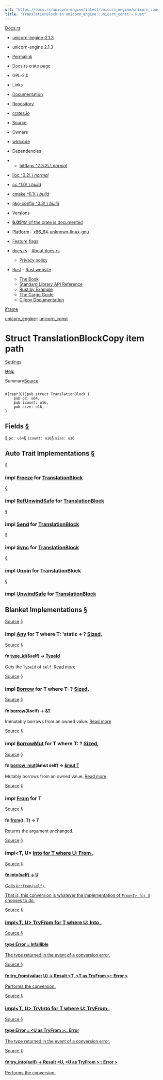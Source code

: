 ```yaml
---
url: "https://docs.rs/unicorn-engine/latest/unicorn_engine/unicorn_const/struct.TranslationBlock.html"
title: "TranslationBlock in unicorn_engine::unicorn_const - Rust"
---
```


[Docs.rs](https://docs.rs/)

- [unicorn-engine-2.1.3](https://docs.rs/unicorn-engine/latest/unicorn_engine/unicorn_const/struct.TranslationBlock.html# "Rust bindings for the Unicorn emulator with utility functions")


- unicorn-engine 2.1.3

- [Permalink](https://docs.rs/unicorn-engine/2.1.3/unicorn_engine/unicorn_const/struct.TranslationBlock.html "Get a link to this specific version")
- [Docs.rs crate page](https://docs.rs/crate/unicorn-engine/latest "See unicorn-engine in docs.rs")
- GPL-2.0

- Links
- [Documentation](https://github.com/unicorn-engine/unicorn/wiki "Canonical documentation")
- [Repository](https://github.com/unicorn-engine/unicorn)
- [crates.io](https://crates.io/crates/unicorn-engine "See unicorn-engine in crates.io")
- [Source](https://docs.rs/crate/unicorn-engine/latest/source/ "Browse source of unicorn-engine-2.1.3")

- Owners
- [wtdcode](https://crates.io/users/wtdcode)

- Dependencies
- - [bitflags ^2.3.3\\
     \\
     _normal_](https://docs.rs/bitflags/^2.3.3)
- [libc ^0.2\\
\\
_normal_](https://docs.rs/libc/^0.2)
- [cc ^1.0\\
\\
_build_](https://docs.rs/cc/^1.0)
- [cmake ^0.1\\
\\
_build_](https://docs.rs/cmake/^0.1)
- [pkg-config ^0.3\\
\\
_build_](https://docs.rs/pkg-config/^0.3)

- Versions

- [**6.05%**\\
of the crate is documented](https://docs.rs/crate/unicorn-engine/latest)

- [Platform](https://docs.rs/unicorn-engine/latest/unicorn_engine/unicorn_const/struct.TranslationBlock.html#)  - [x86\_64-unknown-linux-gnu](https://docs.rs/crate/unicorn-engine/latest/target-redirect/x86_64-unknown-linux-gnu/unicorn_engine/unicorn_const/struct.TranslationBlock.html)
- [Feature flags](https://docs.rs/crate/unicorn-engine/latest/features "Browse available feature flags of unicorn-engine-2.1.3")

- [docs.rs](https://docs.rs/unicorn-engine/latest/unicorn_engine/unicorn_const/struct.TranslationBlock.html#)  - [About docs.rs](https://docs.rs/about)
  - [Privacy policy](https://foundation.rust-lang.org/policies/privacy-policy/#docs.rs)

- [Rust](https://docs.rs/unicorn-engine/latest/unicorn_engine/unicorn_const/struct.TranslationBlock.html#)  - [Rust website](https://www.rust-lang.org/)
  - [The Book](https://doc.rust-lang.org/book/)
  - [Standard Library API Reference](https://doc.rust-lang.org/std/)
  - [Rust by Example](https://doc.rust-lang.org/rust-by-example/)
  - [The Cargo Guide](https://doc.rust-lang.org/cargo/guide/)
  - [Clippy Documentation](https://doc.rust-lang.org/nightly/clippy)

[iframe](/-/storage-change-detection.html)

[unicorn\_engine](https://docs.rs/unicorn-engine/latest/unicorn_engine/index.html):: [unicorn\_const](https://docs.rs/unicorn-engine/latest/unicorn_engine/unicorn_const/index.html)

# Struct TranslationBlockCopy item path

[Settings](https://docs.rs/unicorn-engine/latest/settings.html)

[Help](https://docs.rs/unicorn-engine/latest/help.html)

Summary[Source](https://docs.rs/unicorn-engine/latest/src/unicorn_engine/unicorn_const.rs.html#238-242)

```

#[repr(C)]pub struct TranslationBlock {
    pub pc: u64,
    pub icount: u16,
    pub size: u16,
}
```

## Fields [§](https://docs.rs/unicorn-engine/latest/unicorn_engine/unicorn_const/struct.TranslationBlock.html\#fields)

[§](https://docs.rs/unicorn-engine/latest/unicorn_engine/unicorn_const/struct.TranslationBlock.html#structfield.pc) `pc: u64`[§](https://docs.rs/unicorn-engine/latest/unicorn_engine/unicorn_const/struct.TranslationBlock.html#structfield.icount) `icount: u16`[§](https://docs.rs/unicorn-engine/latest/unicorn_engine/unicorn_const/struct.TranslationBlock.html#structfield.size) `size: u16`

## Auto Trait Implementations [§](https://docs.rs/unicorn-engine/latest/unicorn_engine/unicorn_const/struct.TranslationBlock.html\#synthetic-implementations)

[§](https://docs.rs/unicorn-engine/latest/unicorn_engine/unicorn_const/struct.TranslationBlock.html#impl-Freeze-for-TranslationBlock)

### impl [Freeze](https://doc.rust-lang.org/nightly/core/marker/trait.Freeze.html "trait core::marker::Freeze") for [TranslationBlock](https://docs.rs/unicorn-engine/latest/unicorn_engine/unicorn_const/struct.TranslationBlock.html "struct unicorn_engine::unicorn_const::TranslationBlock")

[§](https://docs.rs/unicorn-engine/latest/unicorn_engine/unicorn_const/struct.TranslationBlock.html#impl-RefUnwindSafe-for-TranslationBlock)

### impl [RefUnwindSafe](https://doc.rust-lang.org/nightly/core/panic/unwind_safe/trait.RefUnwindSafe.html "trait core::panic::unwind_safe::RefUnwindSafe") for [TranslationBlock](https://docs.rs/unicorn-engine/latest/unicorn_engine/unicorn_const/struct.TranslationBlock.html "struct unicorn_engine::unicorn_const::TranslationBlock")

[§](https://docs.rs/unicorn-engine/latest/unicorn_engine/unicorn_const/struct.TranslationBlock.html#impl-Send-for-TranslationBlock)

### impl [Send](https://doc.rust-lang.org/nightly/core/marker/trait.Send.html "trait core::marker::Send") for [TranslationBlock](https://docs.rs/unicorn-engine/latest/unicorn_engine/unicorn_const/struct.TranslationBlock.html "struct unicorn_engine::unicorn_const::TranslationBlock")

[§](https://docs.rs/unicorn-engine/latest/unicorn_engine/unicorn_const/struct.TranslationBlock.html#impl-Sync-for-TranslationBlock)

### impl [Sync](https://doc.rust-lang.org/nightly/core/marker/trait.Sync.html "trait core::marker::Sync") for [TranslationBlock](https://docs.rs/unicorn-engine/latest/unicorn_engine/unicorn_const/struct.TranslationBlock.html "struct unicorn_engine::unicorn_const::TranslationBlock")

[§](https://docs.rs/unicorn-engine/latest/unicorn_engine/unicorn_const/struct.TranslationBlock.html#impl-Unpin-for-TranslationBlock)

### impl [Unpin](https://doc.rust-lang.org/nightly/core/marker/trait.Unpin.html "trait core::marker::Unpin") for [TranslationBlock](https://docs.rs/unicorn-engine/latest/unicorn_engine/unicorn_const/struct.TranslationBlock.html "struct unicorn_engine::unicorn_const::TranslationBlock")

[§](https://docs.rs/unicorn-engine/latest/unicorn_engine/unicorn_const/struct.TranslationBlock.html#impl-UnwindSafe-for-TranslationBlock)

### impl [UnwindSafe](https://doc.rust-lang.org/nightly/core/panic/unwind_safe/trait.UnwindSafe.html "trait core::panic::unwind_safe::UnwindSafe") for [TranslationBlock](https://docs.rs/unicorn-engine/latest/unicorn_engine/unicorn_const/struct.TranslationBlock.html "struct unicorn_engine::unicorn_const::TranslationBlock")

## Blanket Implementations [§](https://docs.rs/unicorn-engine/latest/unicorn_engine/unicorn_const/struct.TranslationBlock.html\#blanket-implementations)

[Source](https://doc.rust-lang.org/nightly/src/core/any.rs.html#138) [§](https://docs.rs/unicorn-engine/latest/unicorn_engine/unicorn_const/struct.TranslationBlock.html#impl-Any-for-T)

### impl<T> [Any](https://doc.rust-lang.org/nightly/core/any/trait.Any.html "trait core::any::Any") for T  where T: 'static + ? [Sized](https://doc.rust-lang.org/nightly/core/marker/trait.Sized.html "trait core::marker::Sized"),

[Source](https://doc.rust-lang.org/nightly/src/core/any.rs.html#139) [§](https://docs.rs/unicorn-engine/latest/unicorn_engine/unicorn_const/struct.TranslationBlock.html#method.type_id)

#### fn [type\_id](https://doc.rust-lang.org/nightly/core/any/trait.Any.html\#tymethod.type_id)(&self) -> [TypeId](https://doc.rust-lang.org/nightly/core/any/struct.TypeId.html "struct core::any::TypeId")

Gets the `TypeId` of `self`. [Read more](https://doc.rust-lang.org/nightly/core/any/trait.Any.html#tymethod.type_id)

[Source](https://doc.rust-lang.org/nightly/src/core/borrow.rs.html#209) [§](https://docs.rs/unicorn-engine/latest/unicorn_engine/unicorn_const/struct.TranslationBlock.html#impl-Borrow%3CT%3E-for-T)

### impl<T> [Borrow](https://doc.rust-lang.org/nightly/core/borrow/trait.Borrow.html "trait core::borrow::Borrow") <T> for T  where T: ? [Sized](https://doc.rust-lang.org/nightly/core/marker/trait.Sized.html "trait core::marker::Sized"),

[Source](https://doc.rust-lang.org/nightly/src/core/borrow.rs.html#211) [§](https://docs.rs/unicorn-engine/latest/unicorn_engine/unicorn_const/struct.TranslationBlock.html#method.borrow)

#### fn [borrow](https://doc.rust-lang.org/nightly/core/borrow/trait.Borrow.html\#tymethod.borrow)(&self) -> [&T](https://doc.rust-lang.org/nightly/std/primitive.reference.html)

Immutably borrows from an owned value. [Read more](https://doc.rust-lang.org/nightly/core/borrow/trait.Borrow.html#tymethod.borrow)

[Source](https://doc.rust-lang.org/nightly/src/core/borrow.rs.html#217) [§](https://docs.rs/unicorn-engine/latest/unicorn_engine/unicorn_const/struct.TranslationBlock.html#impl-BorrowMut%3CT%3E-for-T)

### impl<T> [BorrowMut](https://doc.rust-lang.org/nightly/core/borrow/trait.BorrowMut.html "trait core::borrow::BorrowMut") <T> for T  where T: ? [Sized](https://doc.rust-lang.org/nightly/core/marker/trait.Sized.html "trait core::marker::Sized"),

[Source](https://doc.rust-lang.org/nightly/src/core/borrow.rs.html#218) [§](https://docs.rs/unicorn-engine/latest/unicorn_engine/unicorn_const/struct.TranslationBlock.html#method.borrow_mut)

#### fn [borrow\_mut](https://doc.rust-lang.org/nightly/core/borrow/trait.BorrowMut.html\#tymethod.borrow_mut)(&mut self) -> [&mut T](https://doc.rust-lang.org/nightly/std/primitive.reference.html)

Mutably borrows from an owned value. [Read more](https://doc.rust-lang.org/nightly/core/borrow/trait.BorrowMut.html#tymethod.borrow_mut)

[Source](https://doc.rust-lang.org/nightly/src/core/convert/mod.rs.html#767) [§](https://docs.rs/unicorn-engine/latest/unicorn_engine/unicorn_const/struct.TranslationBlock.html#impl-From%3CT%3E-for-T)

### impl<T> [From](https://doc.rust-lang.org/nightly/core/convert/trait.From.html "trait core::convert::From") <T> for T

[Source](https://doc.rust-lang.org/nightly/src/core/convert/mod.rs.html#770) [§](https://docs.rs/unicorn-engine/latest/unicorn_engine/unicorn_const/struct.TranslationBlock.html#method.from)

#### fn [from](https://doc.rust-lang.org/nightly/core/convert/trait.From.html\#tymethod.from)(t: T) -> T

Returns the argument unchanged.

[Source](https://doc.rust-lang.org/nightly/src/core/convert/mod.rs.html#750-752) [§](https://docs.rs/unicorn-engine/latest/unicorn_engine/unicorn_const/struct.TranslationBlock.html#impl-Into%3CU%3E-for-T)

### impl<T, U> [Into](https://doc.rust-lang.org/nightly/core/convert/trait.Into.html "trait core::convert::Into") <U> for T  where U: [From](https://doc.rust-lang.org/nightly/core/convert/trait.From.html "trait core::convert::From") <T>,

[Source](https://doc.rust-lang.org/nightly/src/core/convert/mod.rs.html#760) [§](https://docs.rs/unicorn-engine/latest/unicorn_engine/unicorn_const/struct.TranslationBlock.html#method.into)

#### fn [into](https://doc.rust-lang.org/nightly/core/convert/trait.Into.html\#tymethod.into)(self) -> U

Calls `U::from(self)`.

That is, this conversion is whatever the implementation of
`From<T> for U` chooses to do.

[Source](https://doc.rust-lang.org/nightly/src/core/convert/mod.rs.html#806-808) [§](https://docs.rs/unicorn-engine/latest/unicorn_engine/unicorn_const/struct.TranslationBlock.html#impl-TryFrom%3CU%3E-for-T)

### impl<T, U> [TryFrom](https://doc.rust-lang.org/nightly/core/convert/trait.TryFrom.html "trait core::convert::TryFrom") <U> for T  where U: [Into](https://doc.rust-lang.org/nightly/core/convert/trait.Into.html "trait core::convert::Into") <T>,

[Source](https://doc.rust-lang.org/nightly/src/core/convert/mod.rs.html#810) [§](https://docs.rs/unicorn-engine/latest/unicorn_engine/unicorn_const/struct.TranslationBlock.html#associatedtype.Error-1)

#### type [Error](https://doc.rust-lang.org/nightly/core/convert/trait.TryFrom.html\#associatedtype.Error) = [Infallible](https://doc.rust-lang.org/nightly/core/convert/enum.Infallible.html "enum core::convert::Infallible")

The type returned in the event of a conversion error.

[Source](https://doc.rust-lang.org/nightly/src/core/convert/mod.rs.html#813) [§](https://docs.rs/unicorn-engine/latest/unicorn_engine/unicorn_const/struct.TranslationBlock.html#method.try_from)

#### fn [try\_from](https://doc.rust-lang.org/nightly/core/convert/trait.TryFrom.html\#tymethod.try_from)(value: U) -> [Result](https://doc.rust-lang.org/nightly/core/result/enum.Result.html "enum core::result::Result") <T, <T as [TryFrom](https://doc.rust-lang.org/nightly/core/convert/trait.TryFrom.html "trait core::convert::TryFrom") <U>>:: [Error](https://doc.rust-lang.org/nightly/core/convert/trait.TryFrom.html\#associatedtype.Error "type core::convert::TryFrom::Error") >

Performs the conversion.

[Source](https://doc.rust-lang.org/nightly/src/core/convert/mod.rs.html#791-793) [§](https://docs.rs/unicorn-engine/latest/unicorn_engine/unicorn_const/struct.TranslationBlock.html#impl-TryInto%3CU%3E-for-T)

### impl<T, U> [TryInto](https://doc.rust-lang.org/nightly/core/convert/trait.TryInto.html "trait core::convert::TryInto") <U> for T  where U: [TryFrom](https://doc.rust-lang.org/nightly/core/convert/trait.TryFrom.html "trait core::convert::TryFrom") <T>,

[Source](https://doc.rust-lang.org/nightly/src/core/convert/mod.rs.html#795) [§](https://docs.rs/unicorn-engine/latest/unicorn_engine/unicorn_const/struct.TranslationBlock.html#associatedtype.Error)

#### type [Error](https://doc.rust-lang.org/nightly/core/convert/trait.TryInto.html\#associatedtype.Error) = <U as [TryFrom](https://doc.rust-lang.org/nightly/core/convert/trait.TryFrom.html "trait core::convert::TryFrom") <T>>:: [Error](https://doc.rust-lang.org/nightly/core/convert/trait.TryFrom.html\#associatedtype.Error "type core::convert::TryFrom::Error")

The type returned in the event of a conversion error.

[Source](https://doc.rust-lang.org/nightly/src/core/convert/mod.rs.html#798) [§](https://docs.rs/unicorn-engine/latest/unicorn_engine/unicorn_const/struct.TranslationBlock.html#method.try_into)

#### fn [try\_into](https://doc.rust-lang.org/nightly/core/convert/trait.TryInto.html\#tymethod.try_into)(self) -> [Result](https://doc.rust-lang.org/nightly/core/result/enum.Result.html "enum core::result::Result") <U, <U as [TryFrom](https://doc.rust-lang.org/nightly/core/convert/trait.TryFrom.html "trait core::convert::TryFrom") <T>>:: [Error](https://doc.rust-lang.org/nightly/core/convert/trait.TryFrom.html\#associatedtype.Error "type core::convert::TryFrom::Error") >

Performs the conversion.
